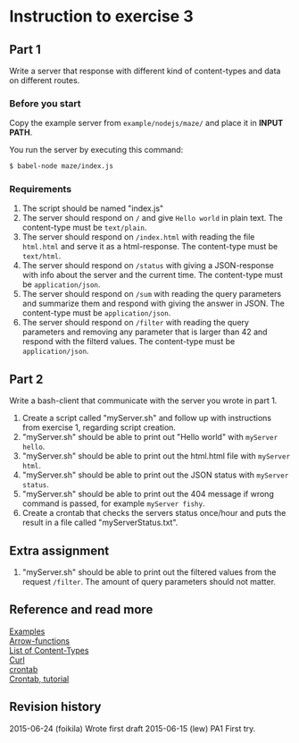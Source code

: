 Instruction to exercise 3
==============================

## Part 1
Write a server that response with different kind of content-types and data on different routes.

### Before you start
Copy the example server from `example/nodejs/maze/` and place it in **INPUT PATH**.

You run the server by executing this command:
```bash
$ babel-node maze/index.js
```

### Requirements
1. The script should be named "index.js"
2. The server should respond on `/` and give `Hello world` in plain text. The content-type must be `text/plain`.
3. The server should respond on `/index.html` with reading the file `html.html` and serve it as a html-response. The content-type must be `text/html`.
4. The server should respond on `/status` with giving a JSON-response with info about the server and the current time. The content-type must be `application/json`.
5. The server should respond on `/sum` with reading the query parameters and summarize them and respond with giving the answer in JSON. The content-type must be `application/json`.
6. The server should respond on `/filter` with reading the query parameters and removing any parameter that is larger than 42 and respond with the filterd values. The content-type must be `application/json`.

## Part 2
Write a bash-client that communicate with the server you wrote in part 1.

1. Create a script called "myServer.sh" and follow up with instructions from exercise 1, regarding script creation.
2. "myServer.sh" should be able to print out "Hello world" with `myServer hello`.
3. "myServer.sh" should be able to print out the html.html file with `myServer html`.
4. "myServer.sh" should be able to print out the JSON status with `myServer status`.
5. "myServer.sh" should be able to print out the 404 message if wrong command is passed, for example `myServer fishy`.
6. Create a crontab that checks the servers status once/hour and puts the result in a file called "myServerStatus.txt".

## Extra assignment
1. "myServer.sh" should be able to print out the filtered values from the request `/filter`. The amount of query parameters should not matter.  

Reference and read more
------------------------------

[Examples](https://github.com/mosbth/linux/tree/master/example)  
[Arrow-functions](https://github.com/mosbth/linux/blob/master/tutorial/nodejs/arrow-functions.md)     
[List of Content-Types](https://en.wikipedia.org/wiki/Internet_media_type#List_of_common_media_types)  
[Curl](https://github.com/mosbth/linux/blob/master/tutorial/bash/curl.md)  
[crontab](http://www.computerhope.com/unix/ucrontab.htm)  
[Crontab, tutorial](https://github.com/mosbth/linux/blob/master/tutorial/bash/crontab.md)  

Revision history
------------------------------
2015-06-24 (foikila) Wrote first draft
2015-06-15 (lew) PA1 First try.
